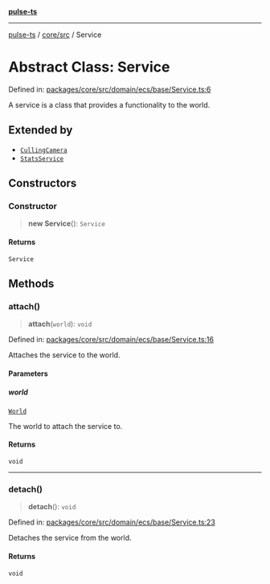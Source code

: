 [**pulse-ts**](../../../README.md)

***

[pulse-ts](../../../README.md) / [core/src](../README.md) / Service

# Abstract Class: Service

Defined in: [packages/core/src/domain/ecs/base/Service.ts:6](https://github.com/jlehett/pulse-ts/blob/a2a18767041a6b69ca4c5f6131d2de266097750e/packages/core/src/domain/ecs/base/Service.ts#L6)

A service is a class that provides a functionality to the world.

## Extended by

- [`CullingCamera`](CullingCamera.md)
- [`StatsService`](StatsService.md)

## Constructors

### Constructor

> **new Service**(): `Service`

#### Returns

`Service`

## Methods

### attach()

> **attach**(`world`): `void`

Defined in: [packages/core/src/domain/ecs/base/Service.ts:16](https://github.com/jlehett/pulse-ts/blob/a2a18767041a6b69ca4c5f6131d2de266097750e/packages/core/src/domain/ecs/base/Service.ts#L16)

Attaches the service to the world.

#### Parameters

##### world

[`World`](World.md)

The world to attach the service to.

#### Returns

`void`

***

### detach()

> **detach**(): `void`

Defined in: [packages/core/src/domain/ecs/base/Service.ts:23](https://github.com/jlehett/pulse-ts/blob/a2a18767041a6b69ca4c5f6131d2de266097750e/packages/core/src/domain/ecs/base/Service.ts#L23)

Detaches the service from the world.

#### Returns

`void`
